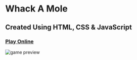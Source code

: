# Whack A Mole
## Created Using HTML, CSS & JavaScript


### [Play Online](https://whack-a-mole-1.netlify.app//)

![game preview](whack-a-mole/assets/preview.png)
